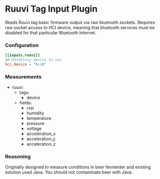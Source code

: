 # Ruuvi Tag Input Plugin

Reads Ruuvi tag basic firmware output via raw bluetooth sockets. Requires raw socket access to HCI device,
meaning that bluetooth services must be disabled for that particular Bluetooth Internet.

### Configuration 

```toml
[[inputs.ruuvi]]
## Mandatory device to use
hci_device = "hci0"
``` 

### Measurements
- ruuvi:
  - tags:
    - device
  - fields:
    - rssi
	- humidity
	- temperature
    - pressure
    - voltage
    - acceleration_x
    - acceleration_y
    - acceleration_z

### Reasoning

Originally designed to measure conditions in beer fermenter and existing solution used Java.
You should not contaminate beer with Java.
